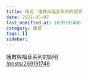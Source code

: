 ```yaml
---
title: 複習：護教與福音系列的說明
date: 2021-05-07
last_modified_at: 1620392400
category: 複習
tags: []
sidebar: 
---
```


<p>護教與福音系列的說明<br/>
<a href="/posts/269191748" target="_blank">/posts/269191748</a></p>
<p> </p>
